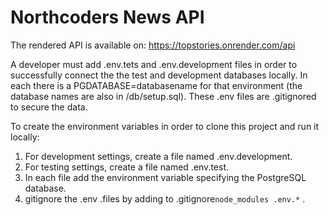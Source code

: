 # Northcoders News API

The rendered API is available on: https://topstories.onrender.com/api

A developer must add .env.tets and .env.development files in order to successfully connect the the test and development databases locally. In each there is a PGDATABASE=databasename for that environment (the database names are also in /db/setup.sql). These .env files are .gitignored to secure the data.

To create the environment variables in order to clone this project and run it locally:

1. For development settings, create a file named .env.development.
2. For testing settings, create a file named .env.test.
3. In each file add the environment variable specifying the PostgreSQL database.
4. gitignore the .env .files by adding to .gitignore`node_modules
.env.*` .
